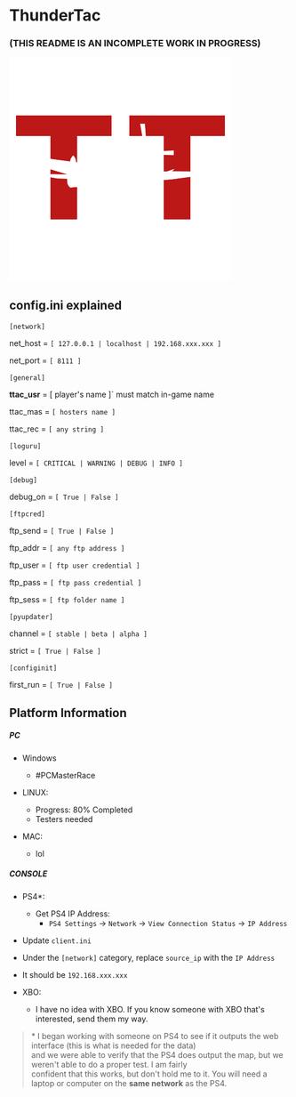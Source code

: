 # ThunderTac  
### (THIS README IS AN INCOMPLETE WORK IN PROGRESS)
![](https://raw.githubusercontent.com/diVineProportion/ThunderTac/master/resources/thundertac_white_400.png)  
  

## config.ini explained
```
[network]
```
net_host = `[ 127.0.0.1 | localhost | 192.168.xxx.xxx ]`

net_port = `[ 8111 ]`

```
[general]
```

**ttac_usr** = [ player's name ]` must match in-game name

ttac_mas = `[ hosters name ]`

ttac_rec = `[ any string ] `

```
[loguru]
```

level = `[ CRITICAL | WARNING | DEBUG | INFO ]`

```
[debug]
```

debug_on = `[ True | False ]`

```
[ftpcred]
```

ftp_send = `[ True | False ]`

ftp_addr = `[ any ftp address ]`

ftp_user = `[ ftp user credential ]`

ftp_pass = `[ ftp pass credential ]`

ftp_sess = `[ ftp folder name ]`

```
[pyupdater]
```

channel = `[ stable | beta | alpha ]`

strict = `[ True | False ]`

```
[configinit]
```

first_run = `[ True | False ]`


## Platform Information  
  
##### PC  
+ Windows  
  + \#PCMasterRace  
  
+ LINUX:   
  + Progress: 80% Completed  
  + Testers needed  
+ MAC:  
  + lol  
##### CONSOLE  
  
  
+ PS4*:  
  + Get PS4 IP Address:  
      + `PS4 Settings` &#8594; `Network` &#8594; `View Connection Status` &#8594; `IP Address`  
 + Update `client.ini`  
 + Under the `[network]` category, replace `source_ip` with the `IP Address`   
+ It should be `192.168.xxx.xxx`  
  
+ XBO:  
  + I have no idea with XBO. If you know someone with XBO that's interested, send them my way.  
      
      
> \* I began working with someone on PS4 to see if it outputs the web interface (this is what is needed for the data)  
and we were able to verify that the PS4 does output the map, but we weren't able to do a proper test. I am fairly  
confident that this works, but don't hold me to it. You will need a laptop or computer on the **same network** as the PS4.
